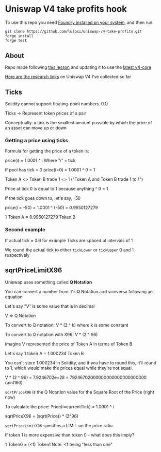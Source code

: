 # Uniswap V4 take profits hook

To use this repo you need [Foundry installed on your system](https://book.getfoundry.sh/getting-started/installation), and then run:

```bash
git clone https://github.com/luloxi/uniswap-v4-take-profits.git
forge install
forge test
```

## About

Repo made following [this lesson](https://www.youtube.com/watch?v=lU8nJ4hViws) and updating it to use the [latest v4-core](https://github.com/Uniswap/v4-core/tree/main)

[Here are the research links](./RESEARCH.md) on Uniswap V4 I've collected so far

## Ticks

Solidity cannot support floating-point numbers. 0.1)

Ticks -> Represent token prices of a pair

Conceptually: a tick is the smallest amount possible by which the price of an asset can move up or down

### Getting a price using ticks

Formula for getting the price of a token is:

price(i) = 1.0001 ^ i
Where "i" = tick

If pool has tick = 0
price(i=0) = 1.0001 ^ 0 = 1

Token A <> Token B trade 1 <> 1
("Token A and Token B trade 1 to 1")

Price at tick 0 is equal to 1 because anything ^ 0 = 1

If the tick goes down to, let's say, -50

price(i = -50) = 1.0001 ^ (-50) = 0.9950127279

1 Token A = 0.9950127279 Token B

### Second example

If actual tick = 0.6 for example
Ticks are spaced at intervals of 1

We round the actual tick to either `tickLower` or `tickUpper` 0 and 1 respectively

## sqrtPriceLimitX96

Uniswap uses something called **Q Notation**

You can convert a number from it's Q Notation and viceversa following an equation

Let's say "V" is some value that is in decimal

V => Q Notation

To convert to Q notation:
V \* (2 ^ k) where k is some constant

To convert to Q notation with X96:
V \* (2 ^ 96)

Imagine V represented the price of Token A in terms of Token B

Let's say 1 token A = 1.000234 Token B

You can't store 1.000234 in Solidity, and if you have to round this, it'll round to 1, which would make the prices equal while they're not equal.

V \* (2 ^ 96) = 7.9246702e+28 = 79246702000000000000000000000 (uint160)

`sqrtPriceX96` is the Q Notation value for the Square Root of the Price (right now)

To calculate the price: Price(i=currentTick) = 1.0001 ^ i

sqrtPriceX96 = (sqrt(Price)) \* (2^96)

`sqrtPriceLimitX96` specifies a LIMIT on the price ratio.

If token 1 is more expensive than token 0 - what does this imply?

1 Token0 = (<1) Token1
Note: <1 being "less than one"

